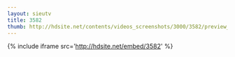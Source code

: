 ```yaml
---
layout: sieutv
title: 3582
thumb: http://hdsite.net/contents/videos_screenshots/3000/3582/preview_360p.mp4.jpg
---
```

{% include iframe src='http://hdsite.net/embed/3582' %}
 
